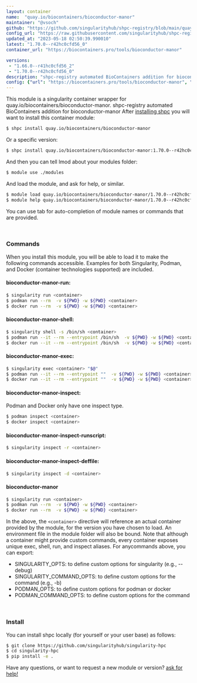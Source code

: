 ```yaml
---
layout: container
name:  "quay.io/biocontainers/bioconductor-manor"
maintainer: "@vsoch"
github: "https://github.com/singularityhub/shpc-registry/blob/main/quay.io/biocontainers/bioconductor-manor/container.yaml"
config_url: "https://raw.githubusercontent.com/singularityhub/shpc-registry/main/quay.io/biocontainers/bioconductor-manor/container.yaml"
updated_at: "2023-05-18 02:50:39.990010"
latest: "1.70.0--r42hc0cfd56_0"
container_url: "https://biocontainers.pro/tools/bioconductor-manor"

versions:
 - "1.66.0--r41hc0cfd56_2"
 - "1.70.0--r42hc0cfd56_0"
description: "shpc-registry automated BioContainers addition for bioconductor-manor"
config: {"url": "https://biocontainers.pro/tools/bioconductor-manor", "maintainer": "@vsoch", "description": "shpc-registry automated BioContainers addition for bioconductor-manor", "latest": {"1.70.0--r42hc0cfd56_0": "sha256:3c1dae10354315004730edd26e6487047fe7a2f1d014da71adc662b43e61a4eb"}, "tags": {"1.66.0--r41hc0cfd56_2": "sha256:79b8ef18b7fd494c5d00b545db7ae3acd8795a8d04dce7c1f2f82edb5dabc7b5", "1.70.0--r42hc0cfd56_0": "sha256:3c1dae10354315004730edd26e6487047fe7a2f1d014da71adc662b43e61a4eb"}, "docker": "quay.io/biocontainers/bioconductor-manor"}
---
```


This module is a singularity container wrapper for quay.io/biocontainers/bioconductor-manor.
shpc-registry automated BioContainers addition for bioconductor-manor
After [installing shpc](#install) you will want to install this container module:


```bash
$ shpc install quay.io/biocontainers/bioconductor-manor
```

Or a specific version:

```bash
$ shpc install quay.io/biocontainers/bioconductor-manor:1.70.0--r42hc0cfd56_0
```

And then you can tell lmod about your modules folder:

```bash
$ module use ./modules
```

And load the module, and ask for help, or similar.

```bash
$ module load quay.io/biocontainers/bioconductor-manor/1.70.0--r42hc0cfd56_0
$ module help quay.io/biocontainers/bioconductor-manor/1.70.0--r42hc0cfd56_0
```

You can use tab for auto-completion of module names or commands that are provided.

<br>

### Commands

When you install this module, you will be able to load it to make the following commands accessible.
Examples for both Singularity, Podman, and Docker (container technologies supported) are included.

#### bioconductor-manor-run:

```bash
$ singularity run <container>
$ podman run --rm  -v ${PWD} -w ${PWD} <container>
$ docker run --rm  -v ${PWD} -w ${PWD} <container>
```

#### bioconductor-manor-shell:

```bash
$ singularity shell -s /bin/sh <container>
$ podman run --it --rm --entrypoint /bin/sh  -v ${PWD} -w ${PWD} <container>
$ docker run --it --rm --entrypoint /bin/sh  -v ${PWD} -w ${PWD} <container>
```

#### bioconductor-manor-exec:

```bash
$ singularity exec <container> "$@"
$ podman run --it --rm --entrypoint ""  -v ${PWD} -w ${PWD} <container> "$@"
$ docker run --it --rm --entrypoint ""  -v ${PWD} -w ${PWD} <container> "$@"
```

#### bioconductor-manor-inspect:

Podman and Docker only have one inspect type.

```bash
$ podman inspect <container>
$ docker inspect <container>
```

#### bioconductor-manor-inspect-runscript:

```bash
$ singularity inspect -r <container>
```

#### bioconductor-manor-inspect-deffile:

```bash
$ singularity inspect -d <container>
```



#### bioconductor-manor

```bash
$ singularity run <container>
$ podman run --rm  -v ${PWD} -w ${PWD} <container>
$ docker run --rm  -v ${PWD} -w ${PWD} <container>
```


In the above, the `<container>` directive will reference an actual container provided
by the module, for the version you have chosen to load. An environment file in the
module folder will also be bound. Note that although a container
might provide custom commands, every container exposes unique exec, shell, run, and
inspect aliases. For anycommands above, you can export:

 - SINGULARITY_OPTS: to define custom options for singularity (e.g., --debug)
 - SINGULARITY_COMMAND_OPTS: to define custom options for the command (e.g., -b)
 - PODMAN_OPTS: to define custom options for podman or docker
 - PODMAN_COMMAND_OPTS: to define custom options for the command

<br>

### Install

You can install shpc locally (for yourself or your user base) as follows:

```bash
$ git clone https://github.com/singularityhub/singularity-hpc
$ cd singularity-hpc
$ pip install -e .
```

Have any questions, or want to request a new module or version? [ask for help!](https://github.com/singularityhub/singularity-hpc/issues)